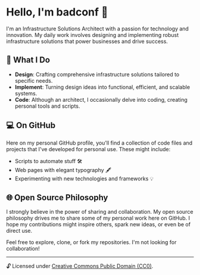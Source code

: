# Hello, I'm badconf 👋

I'm an Infrastructure Solutions Architect with a passion for technology and innovation. My daily work involves designing and implementing robust infrastructure solutions that power businesses and drive success.

## 🌟 What I Do

- **Design**: Crafting comprehensive infrastructure solutions tailored to specific needs.
- **Implement**: Turning design ideas into functional, efficient, and scalable systems.
- **Code**: Although an architect, I occasionally delve into coding, creating personal tools and scripts.

## 💻 On GitHub

Here on my personal GitHub profile, you'll find a collection of code files and projects that I've developed for personal use. These might include:

- Scripts to automate stuff 🛠️
- Web pages with elegant typography 🖋️
- Experimenting with new technologies and frameworks 💡

## 🌐 Open Source Philosophy

I strongly believe in the power of sharing and collaboration. My open source philosophy drives me to share some of my personal work here on GitHub. I hope my contributions might inspire others, spark new ideas, or even be of direct use.

Feel free to explore, clone, or fork my repositories. I'm not looking for collaboration!

---

🔓 Licensed under [Creative Commons Public Domain (CC0)](LICENSE).

